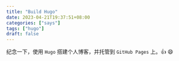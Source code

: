 ```yaml
---
title: "Build Hugo"
date: 2023-04-21T19:37:51+08:00
categories: ["says"]
tags: ["hugo"]
draft: false
---
```


纪念一下，使用 `Hugo` 搭建个人博客，并托管到 `GitHub Pages` 上。:+1: :smile:
